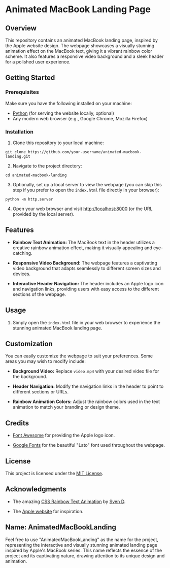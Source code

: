 # Animated MacBook Landing Page


## Overview

This repository contains an animated MacBook landing page, inspired by the Apple website design. The webpage showcases a visually stunning animation effect on the MacBook text, giving it a vibrant rainbow color scheme. It also features a responsive video background and a sleek header for a polished user experience.

## Getting Started

### Prerequisites

Make sure you have the following installed on your machine:

- [Python](https://www.python.org/downloads/) (for serving the website locally, optional)
- Any modern web browser (e.g., Google Chrome, Mozilla Firefox)

### Installation

1. Clone this repository to your local machine:

```
git clone https://github.com/your-username/animated-macbook-landing.git
```

2. Navigate to the project directory:

```
cd animated-macbook-landing
```

3. Optionally, set up a local server to view the webpage (you can skip this step if you prefer to open the `index.html` file directly in your browser):

```
python -m http.server
```

4. Open your web browser and visit [http://localhost:8000](http://localhost:8000) (or the URL provided by the local server).

## Features

- **Rainbow Text Animation:** The MacBook text in the header utilizes a creative rainbow animation effect, making it visually appealing and eye-catching.

- **Responsive Video Background:** The webpage features a captivating video background that adapts seamlessly to different screen sizes and devices.

- **Interactive Header Navigation:** The header includes an Apple logo icon and navigation links, providing users with easy access to the different sections of the webpage.

## Usage

1. Simply open the `index.html` file in your web browser to experience the stunning animated MacBook landing page.

## Customization

You can easily customize the webpage to suit your preferences. Some areas you may wish to modify include:

- **Background Video:** Replace `video.mp4` with your desired video file for the background.

- **Header Navigation:** Modify the navigation links in the header to point to different sections or URLs.

- **Rainbow Animation Colors:** Adjust the rainbow colors used in the text animation to match your branding or design theme.

## Credits

- [Font Awesome](https://fontawesome.com/) for providing the Apple logo icon.

- [Google Fonts](https://fonts.google.com/) for the beautiful "Lato" font used throughout the webpage.

## License

This project is licensed under the [MIT License](LICENSE).

## Acknowledgments

- The amazing [CSS Rainbow Text Animation](https://codepen.io/P1N2O/pen/pyBNzX) by [Sven D](https://codepen.io/P1N2O).

- The [Apple website](https://www.apple.com/) for inspiration.

## Name: AnimatedMacBookLanding

Feel free to use "AnimatedMacBookLanding" as the name for the project, representing the interactive and visually stunning animated landing page inspired by Apple's MacBook series. This name reflects the essence of the project and its captivating nature, drawing attention to its unique design and animation.
